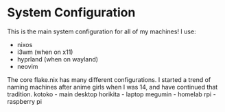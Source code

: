 # System Configuration
This is the main system configuration for all of my machines! I use:
- nixos
- i3wm (when on x11)
- hyprland (when on wayland)
- neovim

The core flake.nix has many different configurations. I started a trend of naming machines after anime girls when I was 14, and have continued that tradition.
kotoko - main desktop
horikita - laptop
megumin - homelab
rpi - raspberry pi
